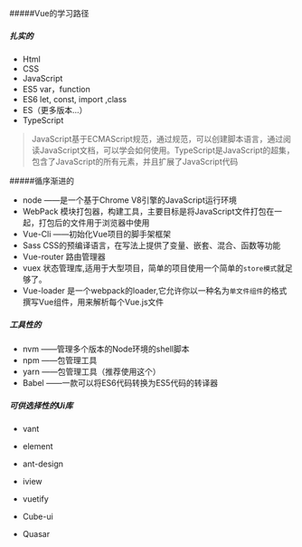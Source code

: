 #####Vue的学习路径

##### 扎实的
- Html
- CSS
- JavaScript
- ES5   var，function
- ES6   let, const, import ,class
- ES（更多版本...）
- TypeScript

> JavaScript基于ECMAScript规范，通过规范，可以创建脚本语言，通过阅读JavaScript文档，可以学会如何使用。TypeScript是JavaScript的超集，包含了JavaScript的所有元素，并且扩展了JavaScript代码

#####循序渐进的
- node  ——是一个基于Chrome V8引擎的JavaScript运行环境
- WebPack   模块打包器，构建工具，主要目标是将JavaScript文件打包在一起，打包后的文件用于浏览器中使用
- Vue-Cli ——初始化Vue项目的脚手架框架
- Sass  CSS的预编译语言，在写法上提供了变量、嵌套、混合、函数等功能
- Vue-router 路由管理器
- vuex  状态管理库,适用于大型项目，简单的项目使用一个简单的`store模式`就足够了。
- Vue-loader 是一个webpack的loader,它允许你以一种名为`单文件组件`的格式撰写Vue组件，用来解析每个Vue.js文件

##### 工具性的

- nvm ——管理多个版本的Node环境的shell脚本
- npm ——包管理工具
- yarn ——包管理工具（推荐使用这个）
- Babel ——一款可以将ES6代码转换为ES5代码的转译器

##### 可供选择性的Ui库

- vant

- element
- ant-design
- iview
- vuetify
- Cube-ui
- Quasar